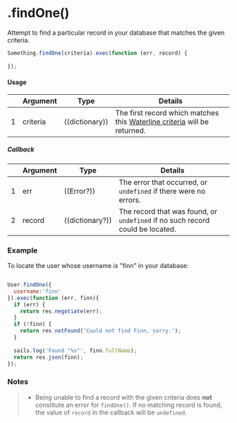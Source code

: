# .findOne()

Attempt to find a particular record in your database that matches the given criteria.

```javascript
Something.findOne(criteria).exec(function (err, record) {
  
});
```

#### Usage

|   |     Argument        | Type                                         | Details                            |
|---|:--------------------|----------------------------------------------|------------------------------------|
| 1 |    criteria         | ((dictionary))                               | The first record which matches this [Waterline criteria](https://github.com/balderdashy/waterline-docs/blob/master/queries/query-language.md) will be returned.

##### Callback

|   |     Argument        | Type                | Details |
|---|:--------------------|---------------------|----------------------------------------------------------------------------------|
| 1 |    err              | ((Error?))          | The error that occurred, or `undefined` if there were no errors.
| 2 |    record           | ((dictionary?))     | The record that was found, or `undefined` if no such record could be located.




### Example

To locate the user whose username is "finn" in your database:
```javascript

User.findOne({
  username:'finn'
}).exec(function (err, finn){
  if (err) {
    return res.negotiate(err);
  }
  if (!finn) {
    return res.notFound('Could not find Finn, sorry.');
  }
  
  sails.log('Found "%s"', finn.fullName);
  return res.json(finn);
});
```



### Notes
> - Being unable to find a record with the given criteria does **not** constitute an error for `findOne()`.  If no matching record is found, the value of `record` in the callback will be `undefined`. 



<docmeta name="importance" value="10">
<docmeta name="displayName" value=".findOne()">


